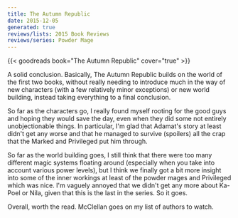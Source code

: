 ```yaml
---
title: The Autumn Republic
date: 2015-12-05
generated: true
reviews/lists: 2015 Book Reviews
reviews/series: Powder Mage
---
```

{{< goodreads book="The Autumn Republic" cover="true" >}}

A solid conclusion. Basically, The Autumn Republic builds on the world of the first two books, without really needing to introduce much in the way of new characters (with a few relatively minor exceptions) or new world building, instead taking everything to a final conclusion.  

So far as the characters go, I really found myself rooting for the good guys and hoping they would save the day, even when they did some not entirely unobjectionable things. In particular, I'm glad that Adamat's story at least didn't get any worse and that he managed to survive (spoilers) all the crap that the Marked and Privileged put him through.  

<!--more-->

So far as the world building goes, I still think that there were too many different magic systems floating around (especially when you take into account various power levels), but I think we finally got a bit more insight into some of the inner workings at least of the powder mages and Privileged which was nice. I'm vaguely annoyed that we didn't get any more about Ka-Poel or Nila, given that this is the last in the series. So it goes.  

Overall, worth the read. McClellan goes on my list of authors to watch.


